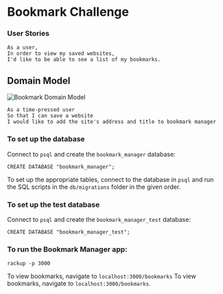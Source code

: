 # Bookmark Challenge

### User Stories
```
As a user,
In order to view my saved websites,
I'd like to be able to see a list of my bookmarks.
```

## Domain Model
![Bookmark Domain Model](https://github.com/SarahM55/bookmark-challenge/blob/main/1st-user-story.png?raw=true)

```
As a time-pressed user
So that I can save a website
I would like to add the site's address and title to bookmark manager
```


### To set up the database

Connect to `psql` and create the `bookmark_manager` database:

```
CREATE DATABASE "bookmark_manager";
```

To set up the appropriate tables, connect to the database in `psql` and run the SQL scripts in the `db/migrations` folder in the given order.

### To set up the test database

Connect to `psql` and create the `bookmark_manager_test` database:

```
CREATE DATABASE "bookmark_manager_test";
```

### To run the Bookmark Manager app:

```
rackup -p 3000
```

To view bookmarks, navigate to `localhost:3000/bookmarks`
To view bookmarks, navigate to `localhost:3000/bookmarks`.